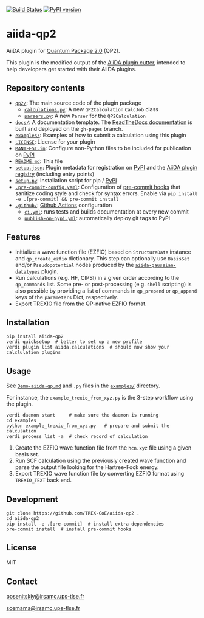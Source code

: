 [![Build Status](https://github.com/TREX-CoE/aiida-qp2/workflows/ci/badge.svg?branch=master)](https://github.com/TREX-CoE/aiida-qp2/actions)
[![PyPI version](https://badge.fury.io/py/aiida-qp2.svg)](https://badge.fury.io/py/aiida-qp2)

# aiida-qp2

AiiDA plugin for [Quantum Package 2.0](https://github.com/QuantumPackage/qp2) (QP2).

This plugin is the modified output of the
[AiiDA plugin cutter](https://github.com/aiidateam/aiida-plugin-cutter),
intended to help developers get started with their AiiDA plugins.

## Repository contents

* [`qp2/`](qp2/): The main source code of the plugin package
  * [`calculations.py`](qp2/calculations.py): A new `QP2Calculation` `CalcJob` class
  * [`parsers.py`](qp2/parsers.py): A new `Parser` for the `QP2Calculation`
* [`docs/`](docs/): A documentation template. The [ReadTheDocs documentation](https://trex-coe.github.io/aiida-qp2/) is built and deployed on the `gh-pages` branch.
* [`examples/`](examples/): Examples of how to submit a calculation using this plugin
* [`LICENSE`](LICENSE): License for your plugin
* [`MANIFEST.in`](MANIFEST.in): Configure non-Python files to be included for publication on [PyPI](https://pypi.org/)
* [`README.md`](README.md): This file
* [`setup.json`](setup.json): Plugin metadata for registration on [PyPI](https://pypi.org/) and the [AiiDA plugin registry](https://aiidateam.github.io/aiida-registry/) (including entry points)
* [`setup.py`](setup.py): Installation script for pip / [PyPI](https://pypi.org/)
* [`.pre-commit-config.yaml`](.pre-commit-config.yaml): Configuration of [pre-commit hooks](https://pre-commit.com/) that sanitize coding style and check for syntax errors. Enable via `pip install -e .[pre-commit] && pre-commit install`
* [`.github/`](.github/): [Github Actions](https://github.com/features/actions) configuration
  * [`ci.yml`](.github/workflows/ci.yml): runs tests and builds documentation at every new commit
  * [`publish-on-pypi.yml`](.github/workflows/publish-on-pypi.yml): automatically deploy git tags to PyPI


## Features

* Initialize a wave function file (EZFIO) based on `StructureData` instance and `qp_create_ezfio` dictionary.
This step can optionally use `BasisSet` and/or `Pseudopotential` nodes produced by the
[`aiida-gaussian-datatypes`](https://github.com/addman2/aiida-gaussian-datatypes/tree/development_trvb) plugin.
* Run calculations (e.g. HF, CIPSI) in a given order according to the `qp_commands` list. Some pre- or post-processing (e.g. `shell` scripting) is also possible by providing a list of commands in `qp_prepend` or `qp_append` keys of the `parameters` Dict, respectively.
* Export TREXIO file from the QP-native EZFIO format.


## Installation

```shell
pip install aiida-qp2
verdi quicksetup  # better to set up a new profile
verdi plugin list aiida.calculations  # should now show your calclulation plugins
```

## Usage

 See [`Demo-aiida-qp.md`](examples/Demo-aiida-qp.md) and `.py` files in the [`examples/`](examples/) directory.

For instance, the `example_trexio_from_xyz.py` is the 3-step workflow using the plugin.

```shell
verdi daemon start     # make sure the daemon is running
cd examples
python example_trexio_from_xyz.py   # prepare and submit the calculation
verdi process list -a  # check record of calculation
```

1. Create the EZFIO wave function file from the `hcn.xyz` file using a given basis set.
2. Run SCF calculation using the previously created wave function and parse the output file looking for the Hartree-Fock energy.
3. Export TREXIO wave function file by converting EZFIO format using `TREXIO_TEXT` back end.


## Development

```shell
git clone https://github.com/TREX-CoE/aiida-qp2 .
cd aiida-qp2
pip install -e .[pre-commit]  # install extra dependencies
pre-commit install  # install pre-commit hooks
```

## License

MIT

## Contact

posenitskiy@irsamc.ups-tlse.fr

scemama@irsamc.ups-tlse.fr
